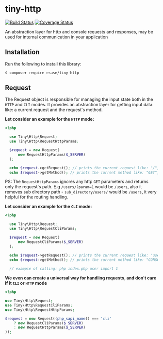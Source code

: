 # tiny-http

[![Build Status](https://travis-ci.com/esase/tiny-http.svg?branch=master)](https://travis-ci.com/github/esase/tiny-http/builds)
[![Coverage Status](https://coveralls.io/repos/github/esase/tiny-http/badge.svg?branch=master)](https://coveralls.io/github/esase/tiny-http?branch=master)

An abstraction layer for http and console requests and responses, may be used for internal communication in your application

## Installation

Run the following to install this library:

```bash
$ composer require esase/tiny-http
```

## Request

The Request object is responsible for managing the input state both in the `HTTP` and `CLI` modes. 
It provides an abstraction layer for getting input data like: a current request and the request's method. 

**Let consider an example for the `HTTP` mode:**

```php
<?php 

  use Tiny\Http\Request;
  use Tiny\Http\RequestHttpParams;

  $request = new Request(
      new RequestHttpParams($_SERVER)
  );

  echo $request->getRequest(); // prints the current request like: "/", "/users", "/documents/view", etc
  echo $request->getMethod(); // prints the current method like: "GET", "POST", "DELETE", etc
```

PS: The `RequestHttpParams` ignores any http `GET` parameters and returns only the request's path. 
E.g `/users/?param=1` would be `/users`, also it removes sub directory path - `sub_directory/users/` would be `/users`, it very
helpful for the routing handling.

**Let consider an example for the `CLI` mode:**


```php
<?php 

  use Tiny\Http\Request;
  use Tiny\Http\RequestCliParams;

  $request = new Request(
      new RequestCliParams($_SERVER)
  );

  echo $request->getRequest(); // prints the current request like: "users", "user import 1", etc
  echo $request->getMethod(); // prints the current method like: "CONSOLE"
  
  // example of calling: php index.php user import 1
```

**We even can create a universal way for handling requests, and don't care if it `CLI` or `HTTP` mode**

```php
<?php 

use Tiny\Http\Request;
use Tiny\Http\RequestCliParams;
use Tiny\Http\RequestHttpParams;

$request = new Request((php_sapi_name() === 'cli' 
    ? new RequestCliParams($_SERVER) 
    : new RequestHttpParams($_SERVER)
));
```
